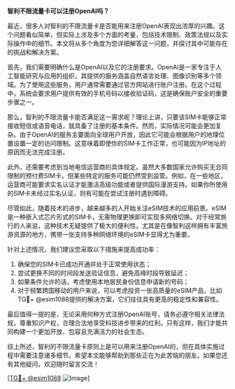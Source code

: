**智利不限流量卡可以注册OpenAI吗？**

最近，很多人对智利的不限流量卡是否能用来注册OpenAI表现出浓厚的兴趣。这个问题看似简单，但实际上涉及多个方面的考量，包括技术限制、政策法规以及实际操作中的细节。本文将从多个角度为您详细解答这一问题，并探讨其中可能存在的挑战和解决方案。

首先，我们需要明确什么是OpenAI以及它的注册要求。OpenAI是一家专注于人工智能研究与应用的组织，其提供的服务涵盖自然语言处理、图像识别等多个领域。为了使用这些服务，用户通常需要通过官方网站进行账户注册。在这个过程中，系统会要求用户提供有效的手机号码以接收验证码，这是确保账户安全的重要步骤之一。

那么，智利的不限流量卡能否满足这一需求呢？理论上讲，只要该SIM卡能够正常接收短信或语音电话，就具备了注册的基本条件。然而，实际情况可能会更加复杂。由于OpenAI的服务主要面向全球用户开放，因此它可能会根据用户的地理位置设置一定的访问限制。这意味着即使你的SIM卡工作正常，也可能因为IP地址的原因而无法完成注册。

此外，还需要考虑到当地电信运营商的具体规定。虽然大多数国家允许购买无合同限制的预付费SIM卡，但某些特定的服务可能仍然受到监管。例如，在一些地区，运营商可能要求实名认证才能激活高级功能或者提供国际漫游支持。如果你所使用的SIM卡未经过实名认证，则有可能在尝试注册时遇到障碍。

尽管如此，随着技术的进步，越来越多的人开始关注eSIM技术的应用前景。eSIM是一种嵌入式芯片形式的SIM卡，无需物理更换即可实现多网络切换。对于经常旅行的人来说，这种技术无疑提供了极大的便利性。尤其是在像智利这样拥有丰富旅游资源的地方，携带一张支持多种网络环境的eSIM卡显得尤为重要。

针对上述情况，我们建议您采取以下措施来提高成功率：
1. 确保您的SIM卡已成功开通并处于正常使用状态；
2. 尝试更换不同的时间段发送验证信息，避免高峰时段导致延迟；
3. 如果条件允许的话，考虑使用本地居民身份信息申请新的号码；
4. 对于频繁跨国移动的用户来说，可以考虑投资一张高质量的eSIM产品，比如TG💪+ @esim1088提供的解决方案，它们往往具有更高的稳定性和兼容性。

最后值得一提的是，无论采用何种方式注册OpenAI账号，请务必遵守相关法律法规，尊重知识产权，合理合法地享受科技进步带来的红利。只有这样，我们才能共同构建一个更加开放、包容且充满活力的社会生态。

综上所述，智利的不限流量卡原则上是可以用来注册OpenAI的，但在具体实施过程中需要注意诸多细节。希望本文能够帮助到那些正在为此苦恼的朋友。如果您还有其他疑问，欢迎随时留言交流！

[[TG💪+ @esim1088](https://t.me/s/esim1088) ![Image](https://i.postimg.cc/4NQfJmqS/Snipaste-2025-05-13-00-14-12.png)]
